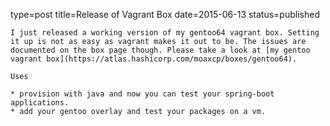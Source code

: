 type=post
title=Release of Vagrant Box
date=2015-06-13
status=published
~~~~~~
I just released a working version of my gentoo64 vagrant box. Setting it up is not as easy as vagrant makes it out to be. The issues are documented on the box page though. Please take a look at [my gentoo vagrant box](https://atlas.hashicorp.com/moaxcp/boxes/gentoo64).

Uses

* provision with java and now you can test your spring-boot applications.
* add your gentoo overlay and test your packages on a vm.
